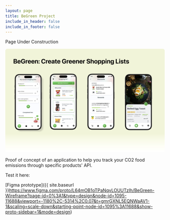 ```yaml
---
layout: page
title: BeGreen Project
include_in_header: false
include_in_footer: false
---
```


Page Under Construction

![BeGreen basic Wireframes](/assets/BeGreen.jpg)

Proof of concept of an application to help you track your CO2 food emissions through specific products' API.

Test it here:

[Figma prototype]({{ site.baseurl }}https://www.figma.com/proto/L64mOB1oTPaNqvLOUUTzIh/BeGreen-Wireframe?page-id=0%3A1&type=design&node-id=1095-11688&viewport=-1180%2C-5314%2C0.07&t=gmrGXNL5EQNWaAV1-1&scaling=scale-down&starting-point-node-id=1095%3A11688&show-proto-sidebar=1&mode=design)
